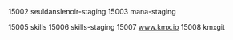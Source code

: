 
15002 seuldanslenoir-staging
15003 mana-staging

15005 skills
15006 skills-staging
15007 www.kmx.io
15008 kmxgit
